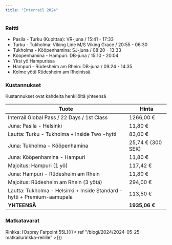 ```yaml
---
title: "Interrail 2024"
---
```


### Reitti
- Pasila - Turku (Kupittaa): VR-juna / 15:41 - 17:33
- Turku - Tukholma: Viking Line M/S Viking Grace / 20:55 - 06:30
- Tukholma - Kööpenhamina: SJ-juna / 08:20 - 13:33
- Kööpenhamina - Hampuri: DB-juna / 15:10 - 20:04
- Yksi yö Hampurissa
- Hampuri - Rüdesheim am Rhein: DB-juna / 09:24 - 14:35
- Kolme yötä Rüdesheim am Rheinissä

### Kustannukset
Kustannukset ovat kahdelta henkilöltä yhteensä

| Tuote                                                                   | Hinta             |
|-------------------------------------------------------------------------|-------------------|
| Interrail Global Pass / 22 Days / 1st Class                             | 1266,00 €         |
| Juna: Pasila - Helsinki                                                 | 11,80 €           |
| Lautta: Turku - Tukholma + Inside Two -hytti                            | 83,00 €           |
| Juna: Tukholma - Kööpenhamina                                           | 25,74 € (300 SEK) |
| Juna: Kööpenhamina - Hampuri                                            | 11,80 €           |
| Majoitus: Hampuri (1 yö)                                                | 117,42 €          |
| Juna: Hampuri - Rüdesheim am Rhein                                      | 11,80 €           |
| Majoitus: Rüdesheim am Rhein (3 yötä)                                   | 294,00 €          |
| Lautta: Tukholma - Helsinki + Inside Standard -hytti + Premium-aamupala | 113,50 €          |
| **YHTEENSÄ**                                                            | **1935,06 €**     |

### Matkatavarat
Rinkka: [Osprey Farpoint 55L]({{< ref "/blogi/2024/2024-05-25-matkailurinkka-reilille" >}})